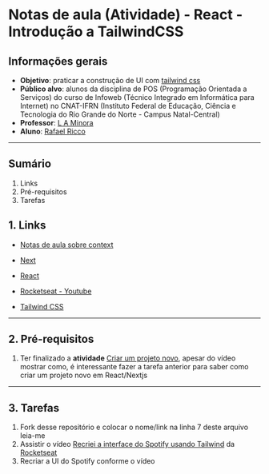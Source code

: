 # Notas de aula (Atividade) - React - Introdução a TailwindCSS

## Informações gerais
- **Objetivo**: praticar a construção de UI com [tailwind css](https://tailwindcss.com/)
- **Público alvo**: alunos da disciplina de POS (Programação Orientada a Serviços) do curso de Infoweb (Técnico Integrado em Informática para Internet) no CNAT-IFRN (Instituto Federal de Educação, Ciência e Tecnologia do Rio Grande do Norte - Campus Natal-Central)
- **Professor**: [L A Minora](https://github.com/leonardo-minora/)
- **Aluno**: [Rafael Ricco](https://github.com/rafaeltod/)

---
## Sumário

1. Links
2. Pré-requisitos
3. Tarefas

## 1. Links

- [Notas de aula sobre context](https://github.com/infoweb-pos/2025-pos-react-compartilhando-dados-entre-componentes-exemplo-context)

- [Next](https://nextjs.org/docs)
- [React](https://react.dev/learn)
- [Rocketseat - Youtube](https://www.youtube.com/rocketseat)
- [Tailwind CSS](https://tailwindcss.com/)
---

## 2. Pré-requisitos

1. Ter finalizado a **atividade** [Criar um projeto novo](https://github.com/infoweb-pos/2025-pos-01-react-criar-projeto), apesar do vídeo mostrar como, é interessante fazer a tarefa anterior para saber como criar um projeto novo em React/Nextjs

---

## 3. Tarefas

1. Fork desse repositório e colocar o nome/link na linha 7 deste arquivo leia-me
2. Assistir o vídeo [Recriei a interface do Spotify usando Tailwind](https://youtu.be/YVI-q3idGiM?si=EYAilRJhHMNzi1Os) da [Rocketseat](https://www.youtube.com/rocketseat)
3. Recriar a UI do Spotify conforme o vídeo
